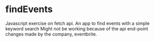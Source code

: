 # findEvents
Javascript exercise on fetch api.
An app to find events with a simple keyword search
Might not be working because of the api end-point changes made by the company, eventbrite.

